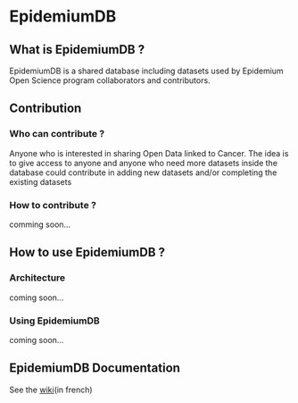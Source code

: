 # EpidemiumDB
## What is EpidemiumDB ?
EpidemiumDB is a shared database including datasets used by Epidemium Open Science program collaborators and contributors. 
## Contribution 
### Who can contribute ? 
Anyone who is interested in sharing Open Data linked to Cancer. The idea is to give access to anyone and anyone who need more datasets inside the database could contribute in adding new datasets and/or completing the existing datasets
### How to contribute ? 
comming soon... 
## How to use EpidemiumDB ?
### Architecture
coming soon... 
### Using EpidemiumDB
coming soon…
## EpidemiumDB Documentation 
See the [wiki](http://wiki.epidemium.cc/wiki/EpidemiumDB)(in french)

